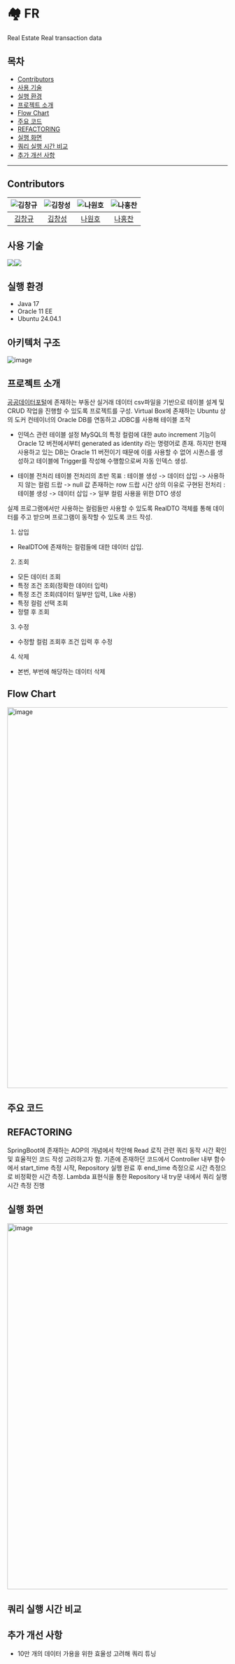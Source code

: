 # 🏘️ FR
Real Estate Real transaction data

## 목차 
- [Contributors](#contributors)
- [사용 기술](#사용-기술)
- [실행 환경](#실행-환경)
- [프로젝트 소개](#프로젝트-소개)
- [Flow Chart](#flow-chart)
- [주요 코드](#주요-코드)
- [REFACTORING](#refactoring)
- [실행 화면](#실행-화면)
- [쿼리 실행 시간 비교](#쿼리-실행-시간-비교)
- [추가 개선 사항](#추가-개선-사항)

---

## Contributors

| ![김창규](https://avatars.githubusercontent.com/u/40711682?v=4) | ![김창성](https://avatars.githubusercontent.com/u/103468518?v=4) | ![나원호](https://avatars.githubusercontent.com/u/74342019?v=4) | ![나홍찬](https://avatars.githubusercontent.com/u/95984922?v=4) |
|:---------------------------------------------------------------:|:---------------------------------------------------------------:|:---------------------------------------------------------------:|:---------------------------------------------------------------:|
| [김창규](https://github.com/kcklkb)                         | [김창성](https://github.com/kcs19)                      | [나원호](https://github.com/CooolRyan)                         | [나홍찬](https://github.com/HongChan1412)                         |

## 사용 기술
<img src="https://img.icons8.com/?size=100&id=39913&format=png&color=000000/Oracle?style=for-the-badge&logo=Oracle&logoColor=white"><img src="https://img.icons8.com/?size=100&id=13679&format=png&color=000000/Java?style=for-the-badge&logo=Java&logoColor=white">


## 실행 환경
- Java 17
- Oracle 11 EE
- Ubuntu 24.04.1


## 아키텍처 구조
![image](https://github.com/user-attachments/assets/1c4ce90d-af91-47fb-8d48-b45b45939873)


## 프로젝트 소개
[공공데이터포털](https://www.data.go.kr/)에 존재하는 부동산 실거래 데이터 csv파일을 기반으로 테이블 설계 및 CRUD 작업을 진행할 수 있도록 프로젝트를 구성.
Virtual Box에 존재하는 Ubuntu 상의 도커 컨테이너의 Oracle DB를 연동하고 JDBC를 사용해 테이블 조작


- 인덱스 관련 테이블 설정
MySQL의 특정 컬럼에 대한 auto increment 기능이 Oracle 12 버전에서부터 generated as identity 라는 명령어로 존재.
하지만 현재 사용하고 있는 DB는 Oracle 11 버전이기 때문에 이를 사용할 수 없어 시퀀스를 생성하고 테이블에 Trigger를 작성해 수행함으로써 자동 인덱스 생성.


- 테이블 전처리
테이블 전처리의 초반 목표 : 테이블 생성 -> 데이터 삽입 -> 사용하지 않는 컬럼 드랍 -> null 값 존재하는 row 드랍
시간 상의 이유로 구현된 전처리 : 테이블 생성 -> 데이터 삽입 -> 일부 컬럼 사용을 위한 DTO 생성


실제 프로그램에서만 사용하는 컬럼들만 사용할 수 있도록 RealDTO 객체를 통해 데이터를 주고 받으며 프로그램이 동작할 수 있도록 코드 작성.



1. 삽입
  - RealDTO에 존재하는 컬럼들에 대한 데이터 삽입.


2. 조회
  - 모든 데이터 조회
  - 특정 조건 조회(정확한 데이터 입력)
  - 특정 조건 조회(데이터 일부만 입력, Like 사용)
  - 특정 컬럼 선택 조회
  - 정렬 후 조회


3. 수정
  - 수정할 컬럼 조회후 조건 입력 후 수정


4. 삭제
  - 본번, 부번에 해당하는 데이터 삭제

## Flow Chart
<img width="868" alt="image" src="https://github.com/user-attachments/assets/d269687f-052e-4872-a15c-3240e73b5049" />




## 주요 코드


## REFACTORING
SpringBoot에 존재하는 AOP의 개념에서 착안해 Read 로직 관련 쿼리 동작 시간 확인 및 효율적인 코드 작성 고려하고자 함.
기존에 존재하던 코드에서 Controller 내부 함수에서 start_time 측정 시작, Repository 실행 완료 후 end_time 측정으로 시간 측정으로 비정확한 시간 측정.
Lambda 표현식을 통한 Repository 내 try문 내에서 쿼리 실행시간 측정 진행

## 실행 화면
<img width="834" alt="image" src="https://github.com/user-attachments/assets/c1222ac9-48b3-4fba-8944-6231cbc76530" />



## 쿼리 실행 시간 비교



## 추가 개선 사항
- 10만 개의 데이터 가용을 위한 효율성 고려해 쿼리 튜닝



